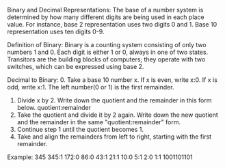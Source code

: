 Binary and Decimal Representations: 
The base of a number system is determined by how many different digits are being used in each place value. 
For instance, base 2 representation uses two digits 0 and 1. Base 10 representation uses ten digits 0-9. 



Definition of Binary: 
Binary is a counting system consisting of only two numbers 1 and 0. Each digit is either 1 or 0, always in one of two states. 
Transitors are the building blocks of computers; they operate with two switches, which can be expressed using base 2. 


Decimal to Binary: 
0. Take a base 10 number x. If x is even, write x:0. If x is odd, write x:1. The left number(0 or 1) is the first remainder. 
1. Divide x by 2. Write down the quotient and the remainder in this form below.
   quotient:remainder
2. Take the quotient and divide it by 2 again. Write down the new quotient and the remainder in the same "quotient:remainder" form. 
3. Continue step 1 until the quotient becomes 1. 
4. Take and align the remainders from left to right, starting with the first remainder. 

Example: 345
345:1 
172:0
86:0
43:1
21:1
10:0
5:1
2:0
1:1
1001101101
